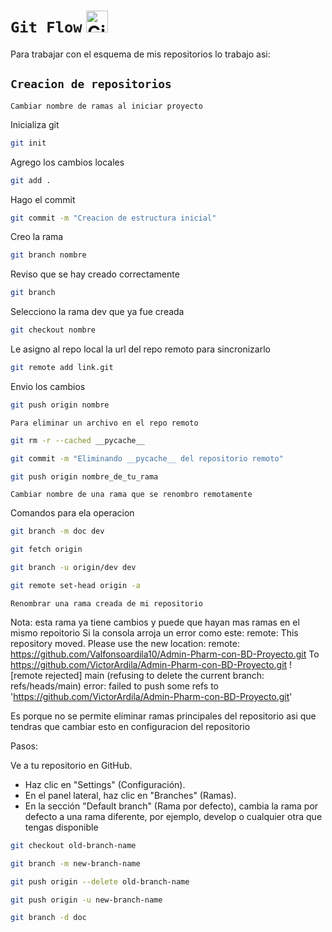 # `Git Flow` <img src="https://github.com/VictorArdila/VictorArdila/assets/89551043/25d307e3-ef06-41e0-8cb1-a979f4f130ac" alt="GitFlow" width="35" height="35">
Para trabajar con el esquema de mis repositorios lo trabajo asi:
## `Creacion de repositorios`
`Cambiar nombre de ramas al iniciar proyecto`

Inicializa git

```bash
git init
```
Agrego los cambios locales
```bash
git add .
```
Hago el commit
```bash
git commit -m "Creacion de estructura inicial"
```
Creo la rama 
```bash
git branch nombre
```
Reviso que se hay creado correctamente
```bash
git branch 
```
Selecciono la rama dev que ya fue creada
```bash
git checkout nombre
```
Le asigno al repo local la url del repo remoto para sincronizarlo
```bash
git remote add link.git
```
Envio los cambios
```bash
git push origin nombre
```

`Para eliminar un archivo en el repo remoto`
```bash
git rm -r --cached __pycache__
```
```bash
git commit -m "Eliminando __pycache__ del repositorio remoto"
```
```bash
git push origin nombre_de_tu_rama
```
`Cambiar nombre de una rama que se renombro remotamente`

Comandos para ela operacion

```bash
git branch -m doc dev
```
```bash
git fetch origin
```
```bash
git branch -u origin/dev dev
```
```bash
git remote set-head origin -a
```
`Renombrar una rama creada de mi repositorio`

Nota: esta rama ya tiene cambios y puede que hayan mas ramas en el mismo repoitorio
Si la consola arroja un error como este:
remote: This repository moved. Please use the new location:
remote:   https://github.com/Valfonsoardila10/Admin-Pharm-con-BD-Proyecto.git
To https://github.com/VictorArdila/Admin-Pharm-con-BD-Proyecto.git
 ! [remote rejected] main (refusing to delete the current branch: refs/heads/main)
error: failed to push some refs to 'https://github.com/VictorArdila/Admin-Pharm-con-BD-Proyecto.git'

Es porque no se permite eliminar ramas principales del repositorio asi que tendras que cambiar esto en configuracion del repositorio

Pasos:

Ve a tu repositorio en GitHub.
- Haz clic en "Settings" (Configuración).
- En el panel lateral, haz clic en "Branches" (Ramas).
- En la sección "Default branch" (Rama por defecto), cambia la rama por defecto a una rama diferente, por ejemplo, develop o cualquier otra que tengas disponible

```bash
git checkout old-branch-name
```
```bash
git branch -m new-branch-name
```
```bash
git push origin --delete old-branch-name
```
```bash
git push origin -u new-branch-name
```
```bash
git branch -d doc
```



